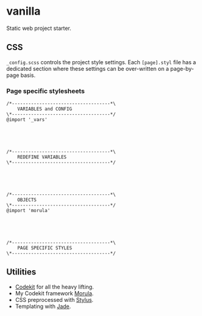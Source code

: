 # vanilla

Static web project starter.

## CSS

`_config.scss` controls the project style settings. Each `[page].styl` file has a dedicated section where these settings can be over-written on a page-by-page basis.

### Page specific stylesheets

    /*------------------------------------*\
        VARIABLES and CONFIG
    \*------------------------------------*/
    @import '_vars'





    /*------------------------------------*\
        REDEFINE VARIABLES
    \*------------------------------------*/





    /*------------------------------------*\
        OBJECTS
    \*------------------------------------*/
    @import 'morula'





    /*------------------------------------*\
        PAGE SPECIFIC STYLES
    \*------------------------------------*/

## Utilities

* [Codekit](http://incident57.com/codekit/) for all the heavy lifting.
* My Codekit framework [Morula](https://github.com/inriverie/morula).
* CSS preprocessed with [Stylus](http://learnboost.github.io/stylus/).
* Templating with [Jade](http://jade-lang.com/).